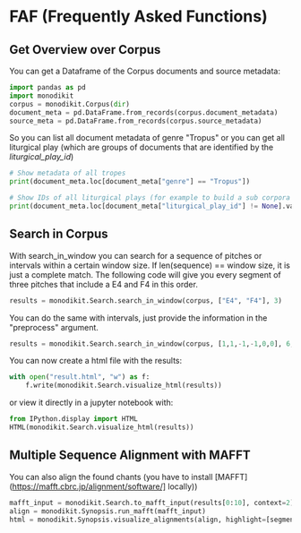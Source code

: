 # FAF (Frequently Asked Functions)
## Get Overview over Corpus
You can get a Dataframe of the Corpus documents and source metadata:
```python
import pandas as pd
import monodikit
corpus = monodikit.Corpus(dir)
document_meta = pd.DataFrame.from_records(corpus.document_metadata)
source_meta = pd.DataFrame.from_records(corpus.source_metadata)
```

So you can list all document metadata of genre "Tropus" 
or you can get all liturgical play
(which are groups of documents that are identified by the *liturgical_play_id*)

```python
# Show metadata of all tropes
print(document_meta.loc[document_meta["genre"] == "Tropus"]) 

# Show IDs of all liturgical plays (for example to build a sub corpora out of one or all of them)
print(document_meta.loc[document_meta["liturgical_play_id"] != None].value_counts())
```

## Search in Corpus
With search_in_window you can search for a sequence of pitches or intervals within a certain window size. 
If len(sequence) == window size, it is just a complete match. The following code will give you every segment 
of three pitches that include a E4 and F4 in this order.
```python
results = monodikit.Search.search_in_window(corpus, ["E4", "F4"], 3)
```
You can do the same with intervals, just provide the information in the "preprocess" argument.
```python
results = monodikit.Search.search_in_window(corpus, [1,1,-1,-1,0,0], 6,  preprocess="intervals")
```
You can now create a html file with the results:
```python
with open("result.html", "w") as f:
    f.write(monodikit.Search.visualize_html(results))
```
or view it directly in a jupyter notebook with:
```python
from IPython.display import HTML
HTML(monodikit.Search.visualize_html(results))
```

## Multiple Sequence Alignment with MAFFT
You can also align the found chants (you have to install [MAFFT](https://mafft.cbrc.jp/alignment/software/] locally))

```python
mafft_input = monodikit.Search.to_mafft_input(results[0:10], context=2) # Align the first 10 search results
align = monodikit.Synopsis.run_mafft(mafft_input)
html = monodikit.Synopsis.visualize_alignments(align, highlight=[segment["ids"] for result in results for segment in result["segments"]], offset=2) # visualize and highligh notes that were in the search result window.
```
